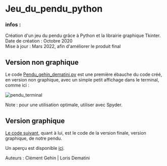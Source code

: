 # Jeu_du_pendu_python
### infos :
Création d'un jeu du pendu grâce à Python et la librairie graphique Tkinter.<br>
Date de création : Octobre 2020 <br>
Mise à jour : Mars 2022, afin d'améliorer le produit final

## Version non graphique

Le code [Pendu_gehin_dematini.py](https://github.com/clement-ghn/Jeu_du_pendu_python/blob/main/src/Pendu_gehin_dematini.py) est une première ébauche du code créé, en version non graphique, avec un simple petit affichage dans le terminal, comme ici :

![pendu_terminal](https://user-images.githubusercontent.com/93922830/155559719-06755653-cc22-4f9b-9ebc-50b5c8e1476d.PNG)

Note : pour une utilisation optimale, utiliser avec Spyder.


## Version graphique

[Le code suivant](https://github.com/clement-ghn/Jeu_du_pendu_python/blob/main/src/pendu_tkinter_gehin_dematini.py), quant à lui, est le code de la version finale, version graphique, de notre pendu.

Un aperçu est disponible [ici](https://www.clement-gehin.com/jeu_pendu.html).

Auteurs : Clément Gehin | Loris Dematini
